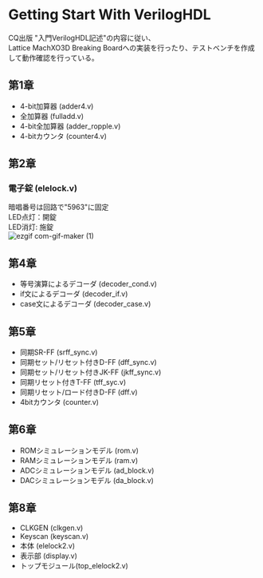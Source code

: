 # Getting Start With VerilogHDL
CQ出版 "入門VerilogHDL記述"の内容に従い、<br>
Lattice MachXO3D Breaking Boardへの実装を行ったり、テストベンチを作成して動作確認を行っている。<br>

## 第1章
- 4-bit加算器 (adder4.v)<br>
- 全加算器 (fulladd.v)<br>
- 4-bit全加算器 (adder_ropple.v)<br>
- 4-bitカウンタ (counter4.v)<br>
## 第2章
### 電子錠 (elelock.v)<br>
暗唱番号は回路で"5963"に固定<br>
LED点灯：開錠<br>
LED消灯: 施錠<br>
![ezgif com-gif-maker (1)](https://user-images.githubusercontent.com/74296872/195470252-a4ecb009-b716-4882-bf28-3a325552aa3e.gif)

## 第4章
- 等号演算によるデコーダ (decoder_cond.v)<br>
- if文によるデコーダ (decoder_if.v)<br>
- case文によるデコーダ (decoder_case.v)<br>
## 第5章
- 同期SR-FF (srff_sync.v)<br>
- 同期セット/リセット付きD-FF (dff_sync.v)<br>
- 同期セット/リセット付きJK-FF (jkff_sync.v)<br>
- 同期リセット付きT-FF (tff_syc.v)<br>
- 同期リセット/ロード付きD-FF (dff.v)<br>
- 4bitカウンタ (counter.v)<br>
## 第6章
- ROMシミュレーションモデル (rom.v)<br>
- RAMシミュレーションモデル (ram.v)<br>
- ADCシミュレーションモデル (ad_block.v)<br>
- DACシミュレーションモデル (da_block.v)<br>
## 第8章
- CLKGEN (clkgen.v)<br>
- Keyscan (keyscan.v)<br>
- 本体 (elelock2.v)<br>
- 表示部 (display.v)<br>
- トップモジュール(top_elelock2.v)<br>
